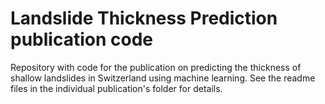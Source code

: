 # Landslide Thickness Prediction publication code 
Repository with code for the publication on predicting the thickness of shallow landslides in Switzerland using machine learning. See the readme files in the individual publication's folder for details.
